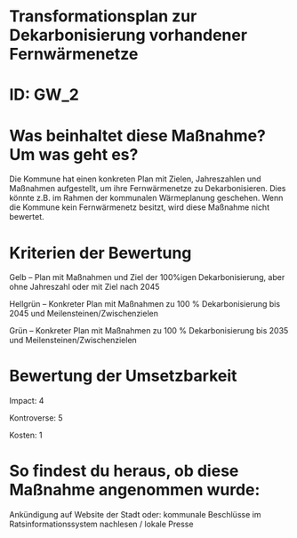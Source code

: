 # Transformationsplan zur Dekarbonisierung vorhandener Fernwärmenetze
# ID: GW_2
# Was beinhaltet diese Maßnahme? Um was geht es?

Die Kommune hat einen konkreten Plan mit Zielen, Jahreszahlen und Maßnahmen aufgestellt, um ihre Fernwärmenetze zu Dekarbonisieren. Dies könnte z.B. im Rahmen der kommunalen Wärmeplanung geschehen. Wenn die Kommune kein Fernwärmenetz besitzt, wird diese Maßnahme nicht bewertet.

# Kriterien der Bewertung

Gelb – Plan mit Maßnahmen und Ziel der 100%igen Dekarbonisierung, aber ohne Jahreszahl oder mit Ziel nach 2045

Hellgrün – Konkreter Plan mit Maßnahmen zu 100 % Dekarbonisierung bis 2045 und Meilensteinen/Zwischenzielen    

Grün – Konkreter Plan mit Maßnahmen zu 100 % Dekarbonisierung bis 2035 und Meilensteinen/Zwischenzielen

# Bewertung der Umsetzbarkeit

Impact: 4

Kontroverse: 5

Kosten: 1

# So findest du heraus, ob diese Maßnahme angenommen wurde:
Ankündigung auf Website der Stadt oder: kommunale Beschlüsse im Ratsinformationssystem nachlesen / lokale Presse
